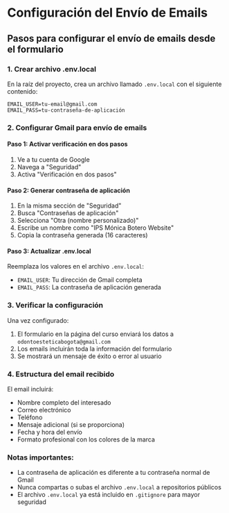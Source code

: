 # Configuración del Envío de Emails

## Pasos para configurar el envío de emails desde el formulario

### 1. Crear archivo .env.local

En la raíz del proyecto, crea un archivo llamado `.env.local` con el siguiente contenido:

```env
EMAIL_USER=tu-email@gmail.com
EMAIL_PASS=tu-contraseña-de-aplicación
```

### 2. Configurar Gmail para envío de emails

#### Paso 1: Activar verificación en dos pasos
1. Ve a tu cuenta de Google
2. Navega a "Seguridad"
3. Activa "Verificación en dos pasos"

#### Paso 2: Generar contraseña de aplicación
1. En la misma sección de "Seguridad"
2. Busca "Contraseñas de aplicación"
3. Selecciona "Otra (nombre personalizado)"
4. Escribe un nombre como "IPS Mónica Botero Website"
5. Copia la contraseña generada (16 caracteres)

#### Paso 3: Actualizar .env.local
Reemplaza los valores en el archivo `.env.local`:
- `EMAIL_USER`: Tu dirección de Gmail completa
- `EMAIL_PASS`: La contraseña de aplicación generada

### 3. Verificar la configuración

Una vez configurado:
1. El formulario en la página del curso enviará los datos a `odontoesteticabogota@gmail.com`
2. Los emails incluirán toda la información del formulario
3. Se mostrará un mensaje de éxito o error al usuario

### 4. Estructura del email recibido

El email incluirá:
- Nombre completo del interesado
- Correo electrónico
- Teléfono
- Mensaje adicional (si se proporciona)
- Fecha y hora del envío
- Formato profesional con los colores de la marca

### Notas importantes:
- La contraseña de aplicación es diferente a tu contraseña normal de Gmail
- Nunca compartas o subas el archivo `.env.local` a repositorios públicos
- El archivo `.env.local` ya está incluido en `.gitignore` para mayor seguridad 